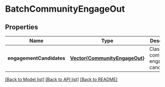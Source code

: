 # BatchCommunityEngageOut


## Properties
Name | Type | Description | Notes
------------ | ------------- | ------------- | -------------
**engagementCandidates** | [**Vector{CommunityEngageOut}**](CommunityEngageOut.md) | Classified community engagement candidates | [optional] [default to nothing]


[[Back to Model list]](../README.md#models) [[Back to API list]](../README.md#api-endpoints) [[Back to README]](../README.md)


